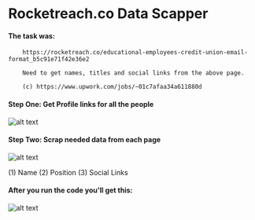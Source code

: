# Rocketreach.co Data Scapper

#### The task was: 

        https://rocketreach.co/educational-employees-credit-union-email-format_b5c91e71f42e36e2

        Need to get names, titles and social links from the above page.
        
        (c) https://www.upwork.com/jobs/~01c7afaa34a611880d
    

#### Step One: Get Profile links for all the people

![alt text](http://joxi.ru/5mdQG1DH3YDnM2.jpg "List of people")

#### Step Two: Scrap needed data from each page

![alt text](http://joxi.ru/BA0RaQxhMd5KMm.jpg "Person View")

(1) Name
(2) Position
(3) Social Links

#### After you run the code you'll get this:

![alt text](http://joxi.ru/BA0RaQxhMd58km.jpg "Result")
